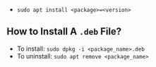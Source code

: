 - `sudo apt install <package>=<version>`


## How to Install A `.deb` File?
- To install: `sudo dpkg -i <package_name>.deb`
- To uninstall: `sudo apt remove <package_name>`
